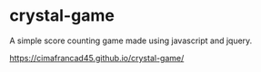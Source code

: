 # crystal-game
A simple score counting game made using javascript and jquery.

https://cimafrancad45.github.io/crystal-game/
